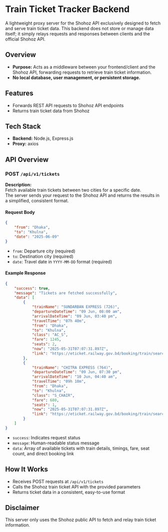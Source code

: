 # Train Ticket Tracker Backend

A lightweight proxy server for the Shohoz API exclusively designed to fetch and serve train ticket data. This backend does not store or manage data itself; it simply relays requests and responses between clients and the official Shohoz API.

## Overview

- **Purpose:** Acts as a middleware between your frontend/client and the Shohoz API, forwarding requests to retrieve train ticket information.
- **No local database, user management, or persistent storage.**

## Features

- Forwards REST API requests to Shohoz API endpoints
- Returns train ticket data from Shohoz

## Tech Stack

- **Backend:** Node.js, Express.js
- **Proxy:** axios

## API Overview

### POST `/api/v1/tickets`

**Description:**  
Fetch available train tickets between two cities for a specific date.  
The server sends your request to the Shohoz API and returns the results in a simplified, consistent format.

#### Request Body

```json
{
    "from": "Dhaka",
    "to": "Khulna",
    "date": "2025-06-09"
}
```

- `from`: Departure city (required)
- `to`: Destination city (required)
- `date`: Travel date in `YYYY-MM-DD` format (required)

#### Example Response

```json
{
    "success": true,
    "message": "Tickets are fetched successfully",
    "data": [
        {
            "trainName": "SUNDARBAN EXPRESS (726)",
            "departureDateTime": "09 Jun, 08:00 am",
            "arrivalDateTime": "09 Jun, 03:40 pm",
            "travelTime": "07h 40m",
            "from": "Dhaka",
            "to": "Khulna",
            "class": "AC_S",
            "fare": 1245,
            "seats": 2,
            "now": "2025-05-31T07:07:31.897Z",
            "link": "https://eticket.railway.gov.bd/booking/train/search?fromcity=Dhaka&tocity=Khulna&doj=09-Jun-2025&class=AC_S"
        },
        {
            "trainName": "CHITRA EXPRESS (764)",
            "departureDateTime": "09 Jun, 07:30 pm",
            "arrivalDateTime": "10 Jun, 04:40 am",
            "travelTime": "09h 10m",
            "from": "Dhaka",
            "to": "Khulna",
            "class": "S_CHAIR",
            "fare": 680,
            "seats": 1,
            "now": "2025-05-31T07:07:31.897Z",
            "link": "https://eticket.railway.gov.bd/booking/train/search?fromcity=Dhaka&tocity=Khulna&doj=09-Jun-2025&class=S_CHAIR"
        }
    ]
}
```

- `success`: Indicates request status
- `message`: Human-readable status message
- `data`: Array of available tickets with train details, timings, fare, seat count, and direct booking link

## How It Works

- Receives POST requests at `/api/v1/tickets`
- Calls the Shohoz train ticket API with the provided parameters
- Returns ticket data in a consistent, easy-to-use format

## Disclaimer

This server only uses the Shohoz public API to fetch and relay train ticket information.
